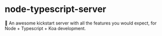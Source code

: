 # node-typescript-server
🧰 An awesome kickstart server with all the features you would expect, for Node + Typescript + Koa development.
